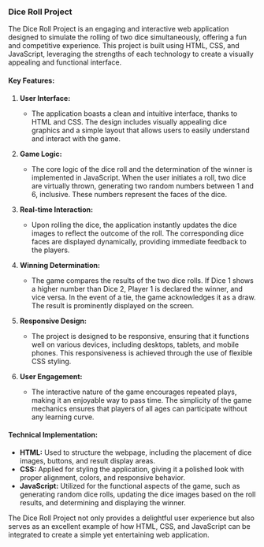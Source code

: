 ### Dice Roll Project 

The Dice Roll Project is an engaging and interactive web application designed to simulate the rolling of two dice simultaneously, offering a fun and competitive experience. This project is built using HTML, CSS, and JavaScript, leveraging the strengths of each technology to create a visually appealing and functional interface. 

#### Key Features:
1. **User Interface:**
   - The application boasts a clean and intuitive interface, thanks to HTML and CSS. The design includes visually appealing dice graphics and a simple layout that allows users to easily understand and interact with the game.

2. **Game Logic:**
   - The core logic of the dice roll and the determination of the winner is implemented in JavaScript. When the user initiates a roll, two dice are virtually thrown, generating two random numbers between 1 and 6, inclusive. These numbers represent the faces of the dice.

3. **Real-time Interaction:**
   - Upon rolling the dice, the application instantly updates the dice images to reflect the outcome of the roll. The corresponding dice faces are displayed dynamically, providing immediate feedback to the players.

4. **Winning Determination:**
   - The game compares the results of the two dice rolls. If Dice 1 shows a higher number than Dice 2, Player 1 is declared the winner, and vice versa. In the event of a tie, the game acknowledges it as a draw. The result is prominently displayed on the screen.

5. **Responsive Design:**
   - The project is designed to be responsive, ensuring that it functions well on various devices, including desktops, tablets, and mobile phones. This responsiveness is achieved through the use of flexible CSS styling.

6. **User Engagement:**
   - The interactive nature of the game encourages repeated plays, making it an enjoyable way to pass time. The simplicity of the game mechanics ensures that players of all ages can participate without any learning curve.

#### Technical Implementation:
- **HTML:** Used to structure the webpage, including the placement of dice images, buttons, and result display areas.
- **CSS:** Applied for styling the application, giving it a polished look with proper alignment, colors, and responsive behavior.
- **JavaScript:** Utilized for the functional aspects of the game, such as generating random dice rolls, updating the dice images based on the roll results, and determining and displaying the winner.

The Dice Roll Project not only provides a delightful user experience but also serves as an excellent example of how HTML, CSS, and JavaScript can be integrated to create a simple yet entertaining web application.
